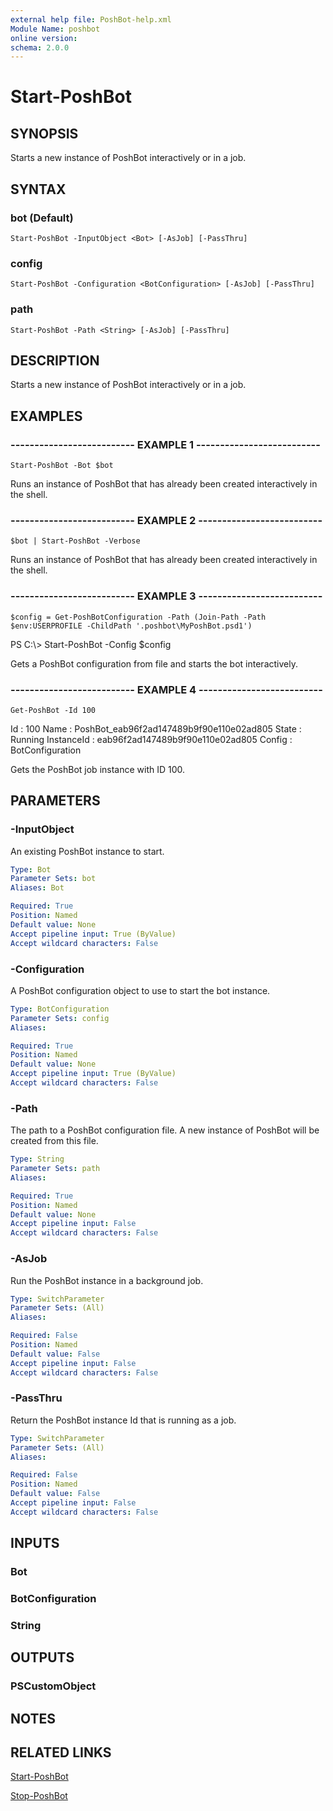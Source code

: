 ```yaml
---
external help file: PoshBot-help.xml
Module Name: poshbot
online version: 
schema: 2.0.0
---
```


# Start-PoshBot

## SYNOPSIS
Starts a new instance of PoshBot interactively or in a job.

## SYNTAX

### bot (Default)
```
Start-PoshBot -InputObject <Bot> [-AsJob] [-PassThru]
```

### config
```
Start-PoshBot -Configuration <BotConfiguration> [-AsJob] [-PassThru]
```

### path
```
Start-PoshBot -Path <String> [-AsJob] [-PassThru]
```

## DESCRIPTION
Starts a new instance of PoshBot interactively or in a job.

## EXAMPLES

### -------------------------- EXAMPLE 1 --------------------------
```
Start-PoshBot -Bot $bot
```

Runs an instance of PoshBot that has already been created interactively in the shell.

### -------------------------- EXAMPLE 2 --------------------------
```
$bot | Start-PoshBot -Verbose
```

Runs an instance of PoshBot that has already been created interactively in the shell.

### -------------------------- EXAMPLE 3 --------------------------
```
$config = Get-PoshBotConfiguration -Path (Join-Path -Path $env:USERPROFILE -ChildPath '.poshbot\MyPoshBot.psd1')
```

PS C:\\\> Start-PoshBot -Config $config

Gets a PoshBot configuration from file and starts the bot interactively.

### -------------------------- EXAMPLE 4 --------------------------
```
Get-PoshBot -Id 100
```

Id         : 100
Name       : PoshBot_eab96f2ad147489b9f90e110e02ad805
State      : Running
InstanceId : eab96f2ad147489b9f90e110e02ad805
Config     : BotConfiguration

Gets the PoshBot job instance with ID 100.

## PARAMETERS

### -InputObject
An existing PoshBot instance to start.

```yaml
Type: Bot
Parameter Sets: bot
Aliases: Bot

Required: True
Position: Named
Default value: None
Accept pipeline input: True (ByValue)
Accept wildcard characters: False
```

### -Configuration
A PoshBot configuration object to use to start the bot instance.

```yaml
Type: BotConfiguration
Parameter Sets: config
Aliases: 

Required: True
Position: Named
Default value: None
Accept pipeline input: True (ByValue)
Accept wildcard characters: False
```

### -Path
The path to a PoshBot configuration file.
A new instance of PoshBot will be created from this file.

```yaml
Type: String
Parameter Sets: path
Aliases: 

Required: True
Position: Named
Default value: None
Accept pipeline input: False
Accept wildcard characters: False
```

### -AsJob
Run the PoshBot instance in a background job.

```yaml
Type: SwitchParameter
Parameter Sets: (All)
Aliases: 

Required: False
Position: Named
Default value: False
Accept pipeline input: False
Accept wildcard characters: False
```

### -PassThru
Return the PoshBot instance Id that is running as a job.

```yaml
Type: SwitchParameter
Parameter Sets: (All)
Aliases: 

Required: False
Position: Named
Default value: False
Accept pipeline input: False
Accept wildcard characters: False
```

## INPUTS

### Bot

### BotConfiguration

### String

## OUTPUTS

### PSCustomObject

## NOTES

## RELATED LINKS

[Start-PoshBot]()

[Stop-PoshBot]()

